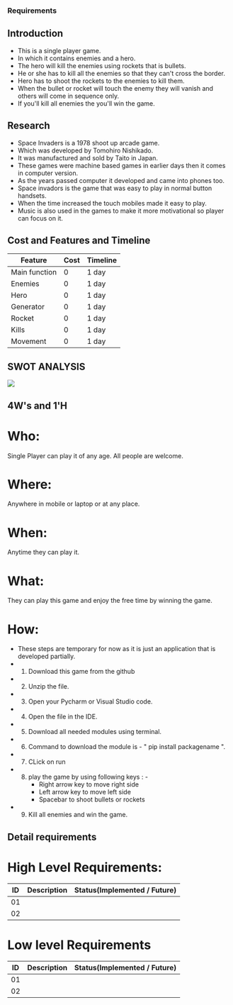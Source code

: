 ### Requirements

## Introduction
* This is a single player game.
* In which it contains enemies and a hero.
* The hero will kill the enemies using rockets that is bullets.
* He or she has to kill all the enemies so that they can't cross the border. 
* Hero has to shoot the rockets to the enemies to kill them. 
* When the bullet or rocket will touch the enemy they will vanish and others will come in sequence only.
* If you'll kill all enemies the you'll win the game.

## Research
* Space Invaders is a 1978 shoot up arcade game.
* Which was developed by Tomohiro Nishikado. 
* It was manufactured and sold by Taito in Japan.
* These games were machine based games in earlier days then it comes in computer version.
* As the years passed computer it developed and came into phones too.
* Space invadors is the game that was easy to play in normal button handsets.
* When the time increased the touch mobiles made it easy to play.
* Music is also used in the games to make it more motivational so player can focus on it.


## Cost and Features and Timeline

Feature  | Cost  | Timeline 
-------- | ----- | --------
Main function | 0 | 1 day
Enemies | 0 | 1 day
Hero | 0 | 1 day
Generator | 0 | 1 day
Rocket | 0 | 1 day
Kills | 0 | 1 day
Movement | 0 | 1 day

## SWOT ANALYSIS
![](https://github.com/ShivaniSharma11/ShivaniProject/blob/master/Images/Swot.png)

## 4W's and 1'H
# Who:
 Single Player can play it of any age. All people are welcome.
# Where:
Anywhere in mobile or laptop or at any place.
# When:
Anytime they can play it.
# What:
They can play this game and enjoy the free time by winning the game.  
# How:
* These steps are temporary for now as it is just an application that is developed partially. 
* 1. Download this game from the github
* 2. Unzip the file.
* 3. Open your Pycharm or Visual Studio code.
* 4. Open the file in the IDE.
* 5. Download all needed modules using terminal.
* 6. Command to download the module is  - " pip install packagename ".
* 7. CLick on run 
* 8. play the game by using following keys : - 
      * Right arrow key to move right side
      * Left arrow key to move left side
      * Spacebar to shoot bullets or rockets
* 9. Kill all enemies and win the game.

## Detail requirements
# High Level Requirements:

ID | Description | Status(Implemented / Future)
------------ | ------------- | ----------
01 |  | 
02 |  |


# Low level Requirements


ID | Description | Status(Implemented / Future)
------------ | ------------- | ----------
01 |  | 
02 |  |
